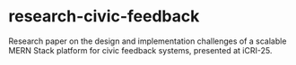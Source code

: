 # research-civic-feedback
Research paper on the design and implementation challenges of a scalable MERN Stack platform for civic feedback systems, presented at iCRI-25.
